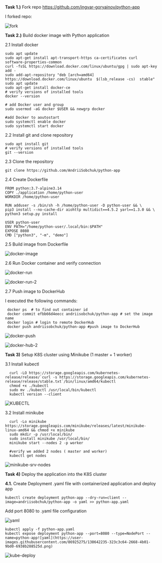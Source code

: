 **Task 1.)** Fork repo https://github.com/ingvar-goryainov/python-app

I forked repo:

![fork](https://user-images.githubusercontent.com/86925275/138555475-6ce90d61-2c89-4725-81a0-bb962b808ccb.png)

**Task 2.)** Build docker image with Python application

2.1 Install docker 
       
    sudo apt update
    sudo apt-get install apt-transport-https ca-certificates curl software-properties-common
    curl -fsSL https://download.docker.com/linux/ubuntu/gpg | sudo apt-key add -
    sudo add-apt-repository "deb [arch=amd64] https://download.docker.com/linux/ubuntu  $(lsb_release -cs)  stable"
    sudo apt update
    sudo apt-get install docker-ce 
    # verify versions of installed tools
    docker --version
    
    # add Docker user and group 
    sudo usermod -aG docker $USER && newgrp docker
    
    #add Docker to aoutostart
    sudo systemctl enable docker
    sudo systemctl start docker
   
2.2 Install git and clone repository
   
   
   
    sudo apt install git
    # verify versions of installed tools
    git --version
    
 2.3 Clone the repository 
 
    git clone https://github.com/AndriiSobchuk/python-app

2.4 Create Dockerfile

    FROM python:3.7-alpine3.14
    COPY ./application /home/python-user
    WORKDIR /home/python-user

    RUN adduser -s /bin/sh -h /home/python-user -D python-user && \
    pip3 install --no-cache-dir aiohttp multidict==4.5.2 yarl==1.3.0 && \
    python3 setup.py install

    USER python-user
    ENV PATH="/home/python-user/.local/bin:$PATH"
    EXPOSE 8080
    CMD ["python3", "-m", "demo"]
    
 2.5 Build image from Dockerfile
 
 ![docker-image](https://user-images.githubusercontent.com/86925275/138612770-9300121b-f265-4440-8bda-57722111d830.png)

 2.6 Run Docker container and verify connection
 
 ![docker-run](https://user-images.githubusercontent.com/86925275/138613356-5767bdf3-b5a6-4e44-ba46-ee344930c16a.png)
 
 ![docker-run-2](https://user-images.githubusercontent.com/86925275/138613419-e5ef3ec1-8e3d-4211-be39-7894070e2539.png)

 
  2.7 Push image to DockerHub
  
  I executed the following commands:
  
     docker ps  # to find out container id 
     docker commit efbb66d4eecc andriisobchuk/python-app # set the image name
     docker login # login to remote DockerHub
     docker push andriisobchuk/python-app #push image to DockerHub
  
  
 ![docker-push](https://user-images.githubusercontent.com/86925275/138614517-0c761c5d-187f-47d3-8ec8-dbdc45ed7b5b.png)

 ![docker-hub-2](https://user-images.githubusercontent.com/86925275/138614775-e78ff032-65f3-449a-84e7-b371600e7891.png)

 
   
   


**Task 3)** Setup K8S cluster using Minikube (1 master + 1 worker) 

3.1 Install kubectl 

      curl -LO https://storage.googleapis.com/kubernetes-release/release/`curl -s https://storage.googleapis.com/kubernetes-release/release/stable.txt`/bin/linux/amd64/kubectl
      chmod +x ./kubectl
      sudo mv ./kubectl /usr/local/bin/kubectl
      kubectl version --client
![KUBECTL](https://user-images.githubusercontent.com/86925275/138558047-50f9a2ad-e06e-4098-a2ab-4558c4196cae.png)

3.2  Install minikube

      curl -Lo minikube https://storage.googleapis.com/minikube/releases/latest/minikube-linux-amd64 && chmod +x minikube
      sudo mkdir -p /usr/local/bin/
      sudo install minikube /usr/local/bin/ 
      minikube start --nodes 2 -p worker
      
      #verify we added 2 nodes ( master and worker) 
      kubectl get nodes
      
![minikube-srv-nodes](https://user-images.githubusercontent.com/86925275/138562873-faef27fc-2ec4-4d79-b644-ee1c881bc1a2.png)




**Task 4)** Deploy the application into the K8S cluster

**4.1.** Create Deployment .yaml file with containerized application and deploy app

    kubectl create deployment python-app --dry-run=client --image=andriisobchuk/python-app -o yaml >> python-app.yaml 
 
 Add port 8080 to .yaml file configuration 
 
 ![yaml](https://user-images.githubusercontent.com/86925275/138642320-a4688518-5d5c-43c1-a3c6-22c4e93c89eb.png)


    kubectl apply -f python-app.yaml 
    kubectl expose deployment python-app --port=8080 --type=NodePort --name=python-app![yaml](https://user-images.githubusercontent.com/86925275/138642235-323c3c64-2668-4b01-9bd0-6938b288525d.png)

    
   ![kube-deploy](https://user-images.githubusercontent.com/86925275/138639831-978af131-a038-431e-a91b-a92aa662d42b.png)

    
  
